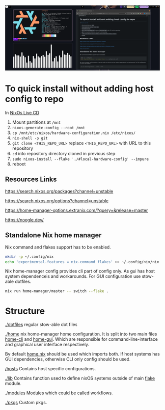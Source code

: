 ![workstation screenshot](./.assets/desktop.png)

# To quick install without adding host config to repo

In [NixOs Live CD](https://nixos.org/download/)

1. Mount partitions at `/mnt`
1. `nixos-generate-config --root /mnt`
1. `cp /mnt/etc/nixos/hardware-configuration.nix /etc/nixos/`
1. `nix-shell -p git`
1. `git clone <THIS_REPO_URL>` replace `<THIS_REPO_URL>` with URL to this repository
1. `cd` into repository directory cloned in previous step
1. `sudo nixos-install --flake './#local-hardware-config' --impure`
1. reboot

## Resources Links

https://search.nixos.org/packages?channel=unstable

https://search.nixos.org/options?channel=unstable

https://home-manager-options.extranix.com/?query=&release=master

https://noogle.dev/

## Standalone Nix home manager

Nix command and flakes support has to be enabled.

```sh
mkdir -p ~/.config/nix
echo 'experimental-features = nix-command flakes' >> ~/.config/nix/nix.conf
```

Nix home-manager config provides cli part of config only. As gui has host system dependenceis and workarounds. For GUI configuration use stow-able dotfiles.

```sh
nix run home-manager/master -- switch --flake .
```

# Structure

[./dotfiles](./dotfiles) regular stow-able dot files

[./home](./home) nix home-manager home configuration.
It is split into two main files [home-cli](./home/home-cli.nix) and [home-gui](./home/home-gui.nix).
Which are responsible for command-line-interface and graphical user interface respectively.

By default [home.nix](./home/home.nix) should be used which imports both. If host systems has GUI dependencies, otherwise CLI only config should be used.

[/hosts](./hosts) Contains host specific configurations.

[./lib](./lib) Contains function used to define nixOS systems outside of main [flake](./flake.nix) module.

[./modules](./modules) Modules which could be called workflows.

[./pkgs](./pkgs) Custom pkgs.
